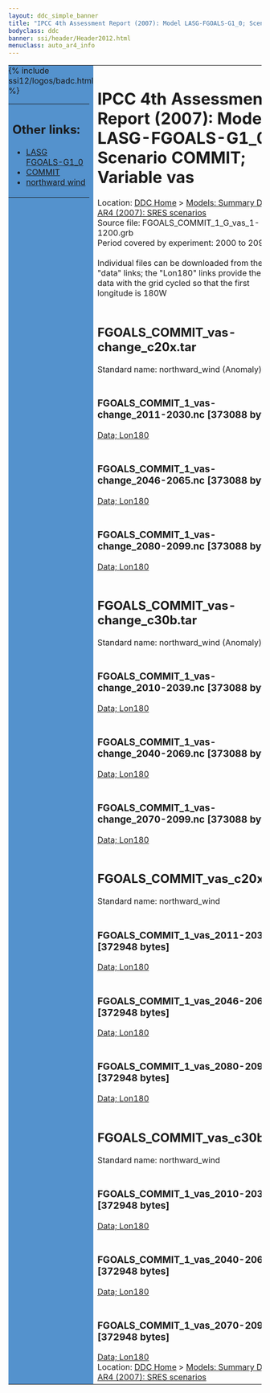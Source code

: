 ```yaml
---
layout: ddc_simple_banner
title: "IPCC 4th Assessment Report (2007): Model LASG-FGOALS-G1_0; Scenario COMMIT; Variable vas"
bodyclass: ddc
banner: ssi/header/Header2012.html
menuclass: auto_ar4_info
---
```



<table width="100%" border="0" cellspacing="0" cellpadding="0" style="border-collapse: collapse;">
<tr style="margin:0;padding:0;border:0;">
<td style="margin:0;padding:0;border:0;height:1pt;width:150pt;background:#5492CD;" valign="top" >

<div id="lh-col2" class="auto_ar4_info">
<table class="menumain" bgcolor="#5492CD" cellspacing="0" width="100%" border="0">
<tr><td>
<h2> Other links:</h2>
<ul>
<li><a href="/auto/ar4/model-LASG-FGOALS-G1_0.html">LASG<br/>FGOALS-G1_0</a></li>
<li><a href="/auto/ar4/scenario-COMMIT.html">COMMIT</a></li>
<li><a href="/auto/ar4/var-northward_wind.html">northward wind</a></li>
</ul>
</td></tr>
{% include ssi12/logos/badc.html %}
</table>
</div>
</td>
<td><h1>IPCC 4th Assessment Report (2007): Model LASG-FGOALS-G1_0; Scenario COMMIT; Variable vas</h1>

<!-- Breadcrumb1 -->
<div id="breadcrumb1" align="left">
Location: <a href="/index.html">DDC Home</a> > <a href="/sim/gcm_clim/">Models: Summary Data</a>
> <a href="/sim/gcm_clim/SRES_AR4/index.html">AR4 (2007): SRES scenarios</a>
</div>
<!-- End of Breadcrumb1 -->Source file: FGOALS_COMMIT_1_G_vas_1-1200.grb
<br/>
Period covered by experiment: 2000 to 2099<br/>
<br/>Individual files can be downloaded from the "data" links; the "Lon180" links provide the same data
         with the grid cycled so that the first longitude is 180W<br/>
<br/><h2>FGOALS_COMMIT_vas-change_c20x.tar</h2>
Standard name: northward_wind (Anomaly)<br>
<br/><h3>FGOALS_COMMIT_1_vas-change_2011-2030.nc [373088 bytes]</h3>
<a href="/cgi-bin/downl/ar4_nc/vas/FGOALS_COMMIT_1_vas-change_2011-2030.nc">Data; </a><a href="/cgi-bin/downl/ar4_nc/vas/FGOALS_COMMIT_1_vas-change_2011-2030.cyto180.nc"> Lon180</a><br/>
<br/><h3>FGOALS_COMMIT_1_vas-change_2046-2065.nc [373088 bytes]</h3>
<a href="/cgi-bin/downl/ar4_nc/vas/FGOALS_COMMIT_1_vas-change_2046-2065.nc">Data; </a><a href="/cgi-bin/downl/ar4_nc/vas/FGOALS_COMMIT_1_vas-change_2046-2065.cyto180.nc"> Lon180</a><br/>
<br/><h3>FGOALS_COMMIT_1_vas-change_2080-2099.nc [373088 bytes]</h3>
<a href="/cgi-bin/downl/ar4_nc/vas/FGOALS_COMMIT_1_vas-change_2080-2099.nc">Data; </a><a href="/cgi-bin/downl/ar4_nc/vas/FGOALS_COMMIT_1_vas-change_2080-2099.cyto180.nc"> Lon180</a><br/>
<br/><h2>FGOALS_COMMIT_vas-change_c30b.tar</h2>
Standard name: northward_wind (Anomaly)<br>
<br/><h3>FGOALS_COMMIT_1_vas-change_2010-2039.nc [373088 bytes]</h3>
<a href="/cgi-bin/downl/ar4_nc/vas/FGOALS_COMMIT_1_vas-change_2010-2039.nc">Data; </a><a href="/cgi-bin/downl/ar4_nc/vas/FGOALS_COMMIT_1_vas-change_2010-2039.cyto180.nc"> Lon180</a><br/>
<br/><h3>FGOALS_COMMIT_1_vas-change_2040-2069.nc [373088 bytes]</h3>
<a href="/cgi-bin/downl/ar4_nc/vas/FGOALS_COMMIT_1_vas-change_2040-2069.nc">Data; </a><a href="/cgi-bin/downl/ar4_nc/vas/FGOALS_COMMIT_1_vas-change_2040-2069.cyto180.nc"> Lon180</a><br/>
<br/><h3>FGOALS_COMMIT_1_vas-change_2070-2099.nc [373088 bytes]</h3>
<a href="/cgi-bin/downl/ar4_nc/vas/FGOALS_COMMIT_1_vas-change_2070-2099.nc">Data; </a><a href="/cgi-bin/downl/ar4_nc/vas/FGOALS_COMMIT_1_vas-change_2070-2099.cyto180.nc"> Lon180</a><br/>
<br/><h2>FGOALS_COMMIT_vas_c20x.tar</h2>
Standard name: northward_wind<br>
<br/><h3>FGOALS_COMMIT_1_vas_2011-2030.nc [372948 bytes]</h3>
<a href="/cgi-bin/downl/ar4_nc/vas/FGOALS_COMMIT_1_vas_2011-2030.nc">Data; </a><a href="/cgi-bin/downl/ar4_nc/vas/FGOALS_COMMIT_1_vas_2011-2030.cyto180.nc"> Lon180</a><br/>
<br/><h3>FGOALS_COMMIT_1_vas_2046-2065.nc [372948 bytes]</h3>
<a href="/cgi-bin/downl/ar4_nc/vas/FGOALS_COMMIT_1_vas_2046-2065.nc">Data; </a><a href="/cgi-bin/downl/ar4_nc/vas/FGOALS_COMMIT_1_vas_2046-2065.cyto180.nc"> Lon180</a><br/>
<br/><h3>FGOALS_COMMIT_1_vas_2080-2099.nc [372948 bytes]</h3>
<a href="/cgi-bin/downl/ar4_nc/vas/FGOALS_COMMIT_1_vas_2080-2099.nc">Data; </a><a href="/cgi-bin/downl/ar4_nc/vas/FGOALS_COMMIT_1_vas_2080-2099.cyto180.nc"> Lon180</a><br/>
<br/><h2>FGOALS_COMMIT_vas_c30b.tar</h2>
Standard name: northward_wind<br>
<br/><h3>FGOALS_COMMIT_1_vas_2010-2039.nc [372948 bytes]</h3>
<a href="/cgi-bin/downl/ar4_nc/vas/FGOALS_COMMIT_1_vas_2010-2039.nc">Data; </a><a href="/cgi-bin/downl/ar4_nc/vas/FGOALS_COMMIT_1_vas_2010-2039.cyto180.nc"> Lon180</a><br/>
<br/><h3>FGOALS_COMMIT_1_vas_2040-2069.nc [372948 bytes]</h3>
<a href="/cgi-bin/downl/ar4_nc/vas/FGOALS_COMMIT_1_vas_2040-2069.nc">Data; </a><a href="/cgi-bin/downl/ar4_nc/vas/FGOALS_COMMIT_1_vas_2040-2069.cyto180.nc"> Lon180</a><br/>
<br/><h3>FGOALS_COMMIT_1_vas_2070-2099.nc [372948 bytes]</h3>
<a href="/cgi-bin/downl/ar4_nc/vas/FGOALS_COMMIT_1_vas_2070-2099.nc">Data; </a><a href="/cgi-bin/downl/ar4_nc/vas/FGOALS_COMMIT_1_vas_2070-2099.cyto180.nc"> Lon180</a><br/>
<!-- Breadcrumb2 -->
<div id="breadcrumb2" align="left">
Location: <a href="/index.html">DDC Home</a> > <a href="/sim/gcm_clim/">Models: Summary Data</a>
> <a href="/sim/gcm_clim/SRES_AR4/index.html">AR4 (2007): SRES scenarios</a>
</div>
<!-- End of Breadcrumb2 --></td></tr></table>

